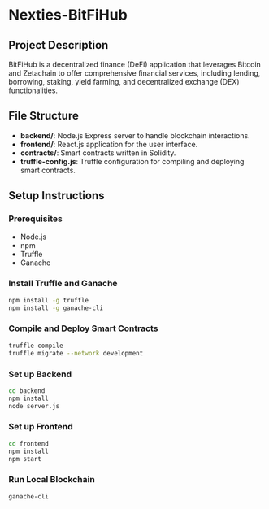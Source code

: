 # Nexties-BitFiHub

## Project Description
BitFiHub is a decentralized finance (DeFi) application that leverages Bitcoin and Zetachain to offer comprehensive financial services, including lending, borrowing, staking, yield farming, and decentralized exchange (DEX) functionalities.

## File Structure
- **backend/**: Node.js Express server to handle blockchain interactions.
- **frontend/**: React.js application for the user interface.
- **contracts/**: Smart contracts written in Solidity.
- **truffle-config.js**: Truffle configuration for compiling and deploying smart contracts.

## Setup Instructions

### Prerequisites
- Node.js
- npm
- Truffle
- Ganache

### Install Truffle and Ganache
```bash
npm install -g truffle
npm install -g ganache-cli
```

### Compile and Deploy Smart Contracts
```bash
truffle compile
truffle migrate --network development
```

### Set up Backend
```bash
cd backend
npm install
node server.js
```

### Set up Frontend
```bash
cd frontend
npm install
npm start
```

### Run Local Blockchain
```bash
ganache-cli
```

